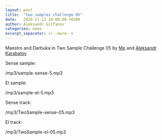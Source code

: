```yaml
---
layout: post
title:  "two samples challenge 05"
date:   2020-11-12 10:00:00 +0300
author: Aleksandr Gilfanov
categories: news
excerpt_separator: <!--more-->
---
```

Maestro and Darbuka in Two Sample Challenge 05 by
[Me](https://github.com/aleksandrgilfanov) and
[Aleksandr Karabatov](https://github.com/elektron314)
<!--more-->

Sense sample:

/mp3/sample-sense-5.mp3

El sample:

/mp3/sample-el-5.mp3

Sense track:

/mp3/TwoSample-sense-05.mp3

El track:

/mp3/TwoSample-el-05.mp3
